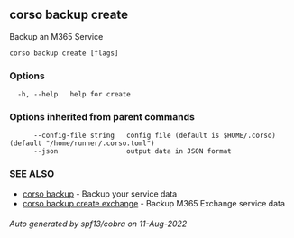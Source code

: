 ## corso backup create

Backup an M365 Service

```
corso backup create [flags]
```

### Options

```
  -h, --help   help for create
```

### Options inherited from parent commands

```
      --config-file string   config file (default is $HOME/.corso) (default "/home/runner/.corso.toml")
      --json                 output data in JSON format
```

### SEE ALSO

* [corso backup](corso_backup.md)	 - Backup your service data
* [corso backup create exchange](corso_backup_create_exchange.md)	 - Backup M365 Exchange service data

###### Auto generated by spf13/cobra on 11-Aug-2022
